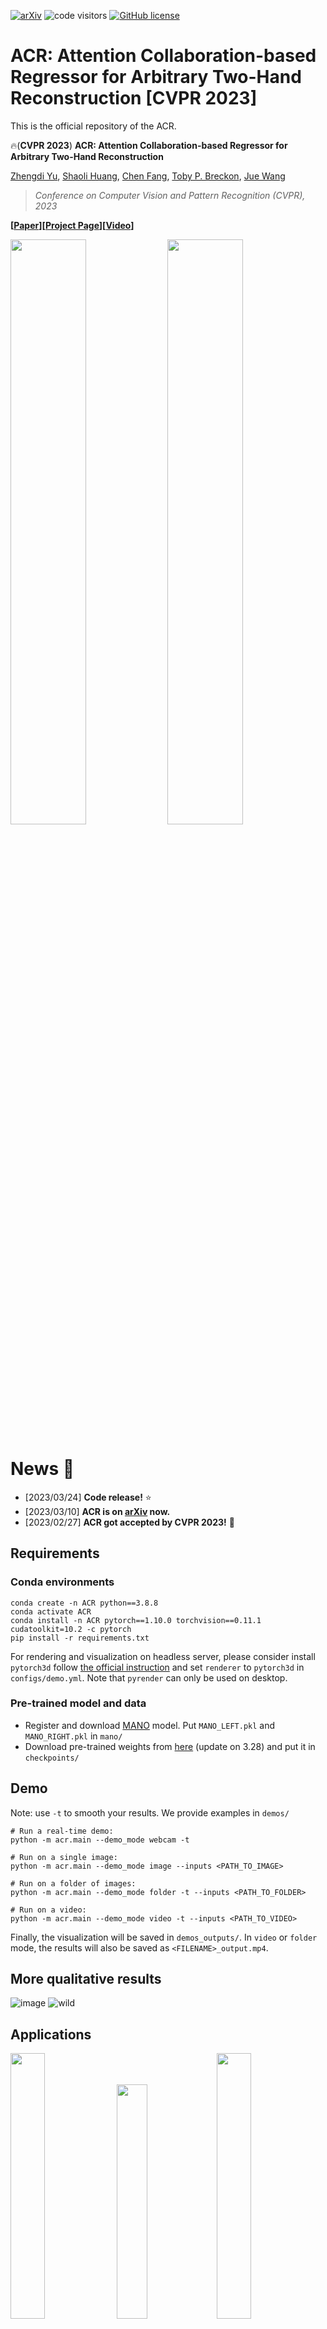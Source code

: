 [![arXiv](https://img.shields.io/badge/arXiv-2303.05938-b31b1b.svg)](https://arxiv.org/abs/2303.05938)
![code visitors](https://visitor-badge.glitch.me/badge?page_id=ZhengdiYu/ACR)
[![GitHub license](https://img.shields.io/badge/license-Apache2.0-blue.svg)](https://github.com/ZhengdiYu/ACR/blob/main/LICENSE)

# ACR: Attention Collaboration-based Regressor for Arbitrary Two-Hand Reconstruction [CVPR 2023]


This is the official repository of the ACR.

🔥(**CVPR 2023**) **ACR: Attention Collaboration-based Regressor for Arbitrary Two-Hand Reconstruction**

[Zhengdi Yu](https://github.com/ZhengdiYu), [Shaoli Huang](https://scholar.google.com/citations?user=o31BPFsAAAAJ&hl=en&oi=ao), [Chen Fang](http://fangchen.org/), [Toby P. Breckon](https://breckon.org/toby/research/), [Jue Wang](https://juewang725.github.io/)
> *Conference on Computer Vision and Pattern Recognition (CVPR), 2023*

**[[Paper](https://arxiv.org/abs/2303.05938)][[Project Page](https://semanticdh.github.io/ACR/)][[Video](https://www.youtube.com/watch?v=wTPqojwLew0)]**

<p float="left">
  <img src="docs/p1.GIF" width="49%" />
  <img src="docs/P2.GIF" width="49%" />
</p>

# News :triangular_flag_on_post:

- [2023/03/24] **Code release!** ⭐
- [2023/03/10] **ACR is on [arXiv](https://arxiv.org/abs/2303.05938) now.**
- [2023/02/27] **ACR got accepted by CVPR 2023!** 🎉
## Requirements

### Conda environments
```
conda create -n ACR python==3.8.8  
conda activate ACR 
conda install -n ACR pytorch==1.10.0 torchvision==0.11.1 cudatoolkit=10.2 -c pytorch
pip install -r requirements.txt
```

For rendering and visualization on headless server, please consider install `pytorch3d` follow [the official instruction](https://github.com/facebookresearch/pytorch3d/blob/main/INSTALL.md) and set `renderer` to `pytorch3d` in `configs/demo.yml`. Note that `pyrender` can only be used on desktop.

### Pre-trained model and data
- Register and download [MANO](https://mano.is.tue.mpg.de/) model. Put `MANO_LEFT.pkl` and `MANO_RIGHT.pkl` in `mano/`
- Download pre-trained weights from [here](https://drive.google.com/file/d/1aCeKMVgIPqYjafMyUJsYzc0h6qeuveG9/view?usp=share_link) (update on 3.28) and put it in `checkpoints/` 

## Demo
Note: use `-t` to smooth your results. We provide examples in `demos/`

```
# Run a real-time demo:
python -m acr.main --demo_mode webcam -t

# Run on a single image:
python -m acr.main --demo_mode image --inputs <PATH_TO_IMAGE>

# Run on a folder of images:
python -m acr.main --demo_mode folder -t --inputs <PATH_TO_FOLDER> 

# Run on a video:
python -m acr.main --demo_mode video -t --inputs <PATH_TO_VIDEO> 
```

Finally, the visualization will be saved in `demos_outputs/`. In `video` or `folder` mode, the results will also be saved as `<FILENAME>_output.mp4`.

## More qualitative results
![image](https://user-images.githubusercontent.com/63605407/222917470-0daf33b4-868f-442d-8615-2fba6bf6e719.png)
![wild](https://user-images.githubusercontent.com/63605407/224312107-bb102043-80bc-48e3-829d-18248098a623.png)



## Applications
<p float="left">
  <img src="docs/1.gif" width="33%" />
  <img src="docs/2.gif" width="31%" />
  <img src="docs/3.gif" width="33%" />
</p>


<p float="left">
  <img src="docs/4.gif" width="49.5%" />
  <img src="docs/5.gif" width="49.5%" />
</p>

## Citation
```
@inproceedings{yu2023acr,
  title = {ACR: Attention Collaboration-based Regressor for Arbitrary Two-Hand Reconstruction},
  author = {Yu, Zhengdi and Huang, Shaoli and Chen, Fang and Breckon, Toby P. and Wang, Jue},
  booktitle = {Proceedings of the IEEE/CVF Conference on Computer Vision and Pattern Recognition (CVPR)},
  month     = {June},
  year      = {2023}
  }
```

## Acknowledgement
The pytorch implementation of MANO is based on [manopth](https://github.com/hassony2/manopth). We use some parts of the great code from [ROMP](https://github.com/Arthur151/ROMP/). For MANO segmentation and rendering, we follow [zc-alexfan](https://github.com/zc-alexfan/render_mano_ih). We thank all the authors for their impressive works!

## Contact
For technical questions, please contact zhengdi.yu@durham.ac.uk or ZhengdiYu@hotmail.com

For commercial licensing, please contact shaolihuang@tencent.com
